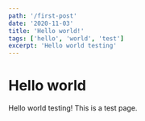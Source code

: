 ```yaml
---
path: '/first-post'
date: '2020-11-03'
title: 'Hello world!'
tags: ['hello', 'world', 'test']
excerpt: 'Hello world testing'
---
```

# Hello world
Hello world testing! This is a test page.